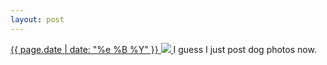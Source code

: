 ```yaml
---
layout: post
---
```


<p>
  <a href="/413">
    <time>{{ page.date | date: "%e %B %Y" }}</time>
    <img src="https://s3.amazonaws.com/life.aaronjgreenberg.com/413.jpg">
  </a>
  I guess I just post dog photos now.
</p>
